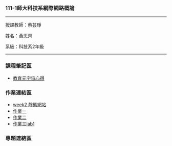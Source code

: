 ### 111-1師大科技系網際網路概論 ###
***
授課教師：蔡芸琤

姓名：黃思齊

系級：科技系2年級
***
### 課程筆記區 ###
* [教育元宇宙心得](https://medium.com/@kobe911029/主題-教育元宇宙-9caf3022e866)

### 作業連結區 ###
* [week2 靜態網站](https://41071134h.github.io/Web/mypage/)
* [作業一](https://youtu.be/RjIs2wUH5HU)
* [作業二](https://youtu.be/80zXG5er8kI)
* [作業三lab1](https://youtu.be/71kf51MIxMA)
### 專題連結區 ###
